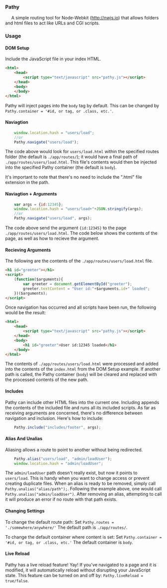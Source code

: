 ### Pathy
&nbsp;&nbsp;&nbsp;&nbsp;&nbsp;A simple routing tool for Node-Webkit (http://nwjs.io) that allows folders and html files to act like URLs and CGI scripts.

### Usage

#### DOM Setup
Include the JavaScript file in your index HTML.
```html
<html>
	<head>
		<script type="text/javascript" src="pathy.js"></script>
	</head>
	<body>
	</body>
</html>
```
Pathy will inject pages into the `body` tag by default. This can be changed by `Pathy.container = '#id, or tag, or .class, etc.'`.

#### Naviagtion
```javascript
	window.location.hash = "users/load";
	//or
	Pathy.navigate("users/load");
```
The code above would look for `users/load.html` within the specified routes folder (the default is `./app/routes/`); it would have a final path of `./app/routes/users/load.html`. This file's contents would then be injected into the specified Pathy container (the default is `body`).

It's important to note that there's no need to include the ".html" file extension in the path.

#### Naviagtion + Arguments
```javascript
	var args = {id:12345};
	window.location.hash = "users/load+"+JSON.stringify(args);
	//or
	Pathy.navigate("users/load", args);
```
The code above send the argument `{id:12345}` to the page `./app/routes/users/load.html`.  The code below shows the contents of the page, as well as how to recieve the argument.

#### Recieving Arguments
The following are the contents of the `./app/routes/users/load.html` file.
```html
<h1 id="greeter"></h1>
<script>
	(function($arguments){
		var greeter = document.getElementById("greeter");
		greeter.textContent = "User id:"+$arguments.id+" loaded";
	})($arguments);
</script>
```
Once navigation has occurred and all scripts have been run, the following would be the result:
```html
<html>
	<head>
		<script type="text/javascript" src="pathy.js"></script>
	</head>
	<body>
		<h1 id="greeter">User id:12345 loaded</h1>
	</body>
</html>
```
The contents of `./app/routes/users/load.html` were processed and added into the contents of the `index.html` from the DOM Setup example. If another path is called, the Pathy container (`body`) will be cleared and replaced with the processed contents of the new path.

#### Includes
Pathy can include other HTML files into the current one.  Including appends the contents of the included file and runs all its included scripts.  As far as receiving arguments are concerned, there's no difference between navigation and inclusion. Here's how to include:
```javascript
	Pathy.include("includes/footer", args);
```

#### Alias And Unalias
Aliasing allows a route to point to another without being redirected. 
```javascript
	Pathy.alias("users/load", "admin/loadUser");
	window.location.hash = "admin/loadUser";
```
The `admin/loadUser` path doesn't really exist, but now it points to `users/load`.  This is handy when you want to change access or prevent creating duplicate files. When an alias is ready to be removed, simply call `Pathy.unalias("alias/path");`. Following the example above, one would call `Pathy.unalias("admin/loadUser")`. After removing an alias, attempting to call it will produce an error if no route with that path exists.

#### Changing Settings
To change the default route path:
Set `Pathy.routes = './somewhere/anywhere/'`
The default path is `./app/routes/`.

To change the default container where content is set:
Set `Pathy.container = '#id, or tag, or .class, etc.'`
The default container is `body`. 

#### Live Reload
Pathy has a live reload feature! Yay! If you've navigated to a page and it is modified, it will automatically reload without disrupting your JavaScript state.
This feature can be turned on and off by: `Pathy.liveReload = true/false`.

